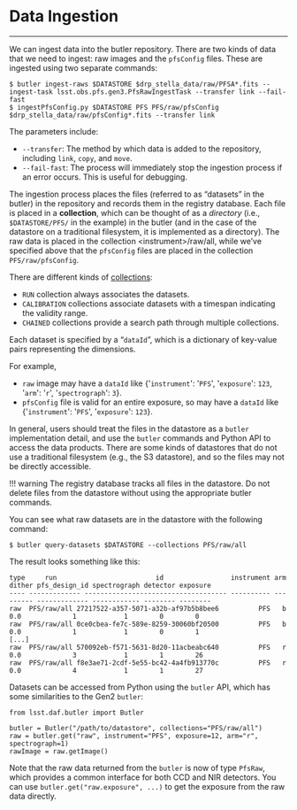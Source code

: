 # Data Ingestion

---

We can ingest data into the butler repository. 
There are two kinds of data that we need to ingest: raw images and the `pfsConfig` files. 
These are ingested using two separate commands:

```
$ butler ingest-raws $DATASTORE $drp_stella_data/raw/PFSA*.fits --ingest-task lsst.obs.pfs.gen3.PfsRawIngestTask --transfer link --fail-fast
$ ingestPfsConfig.py $DATASTORE PFS PFS/raw/pfsConfig $drp_stella_data/raw/pfsConfig*.fits --transfer link
```

The parameters include:

- `--transfer`: The method by which data is added to the repository, including `link`, `copy`, and `move`. 
- `--fail-fast`: The process will immediately stop the ingestion process if an error occurs. This is useful for debugging.

The ingestion process places the files (referred to as “datasets” in the butler) in the repository and records them in the registry database. Each file is placed in a **collection**, which can be thought of as a *directory* (i.e., `$DATASTORE/PFS/` in the example) in the butler (and in the case of the datastore on a traditional filesystem, it is implemented as a directory). 
The raw data is placed in the collection <instrument\>/raw/all, while we’ve specified above that the `pfsConfig` files are placed in the collection `PFS/raw/pfsConfig`.

There are different kinds of [collections](https://pipelines.lsst.io/modules/lsst.daf.butler/organizing.html#collections):

- `RUN` collection always associates the datasets. 
- `CALIBRATION` collections associate datasets with a timespan indicating the validity range. 
- `CHAINED` collections provide a search path through multiple collections.

Each dataset is specified by a “`dataId`”, which is a dictionary of key-value pairs representing the dimensions.

For example, 

- `raw` image may have a `dataId` like {'`instrument`': '`PFS`', '`exposure`': `123`, '`arm`': '`r`', '`spectrograph`': `3`}. 
- `pfsConfig` file is valid for an entire exposure, so may have a `dataId` like {'`instrument`': '`PFS`', '`exposure`': `123`}.

In general, users should treat the files in the datastore as a `butler` implementation detail, and use the `butler` commands and Python API to access the data products. 
There are some kinds of datastores that do not use a traditional filesystem (e.g., the S3 datastore), and so the files may not be directly accessible.

!!! warning
    The registry database tracks all files in the datastore. Do not delete files from the datastore without using the appropriate butler commands.

You can see what raw datasets are in the datastore with the following command:

```
$ butler query-datasets $DATASTORE --collections PFS/raw/all
```

The result looks something like this:

```
type     run                         id                 instrument arm dither pfs_design_id spectrograph detector exposure
---- ------------- ------------------------------------ ---------- --- ------ ------------- ------------ -------- --------
raw  PFS/raw/all 27217522-a357-5071-a32b-af97b5b8bee6          PFS   b  0.0             1            1        0        0
raw  PFS/raw/all 0ce0cbea-fe7c-589e-8259-30060bf20500          PFS   b  0.0             1            1        0        1
[...]
raw  PFS/raw/all 570092eb-f571-5631-8d20-11acbeabc640          PFS   r  0.0             3            1        1        26
raw  PFS/raw/all f8e3ae71-2cdf-5e55-bc42-4a4fb913770c          PFS   r  0.0             4            1        1        27
```

Datasets can be accessed from Python using the `butler` API, which has some similarities to the Gen2 `butler`:

```
from lsst.daf.butler import Butler

butler = Butler("/path/to/datastore", collections="PFS/raw/all")
raw = butler.get("raw", instrument="PFS", exposure=12, arm="r", spectrograph=1)
rawImage = raw.getImage()
```

Note that the raw data returned from the `butler` is now of type `PfsRaw`, which provides a common interface for both CCD and NIR detectors. 
You can use `butler.get("raw.exposure", ...)` to get the exposure from the raw data directly.
